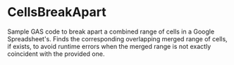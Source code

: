 # CellsBreakApart
Sample GAS code to break apart a combined range of cells in a Google Spreadsheet's. Finds the corresponding overlapping merged range of cells, if exists, to avoid runtime errors when the merged range is not exactly coincident with the provided one.
